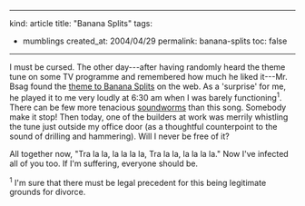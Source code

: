 -----
kind: article
title: "Banana Splits"
tags:
- mumblings
created_at: 2004/04/29
permalink: banana-splits
toc: false
-----

<p>I must be cursed. The other day---after having randomly heard the theme tune on some TV programme and remembered how much he liked it---Mr. Bsag found the <a href="http://home.att.net/~bubblegumusic/tralala.wav" title="Banana Splits theme - listen at your peril">theme to Banana Splits</a> on the web. As a 'surprise' for me, he played it to me very loudly at 6:30 am when I was barely functioning<sup>1</sup>. There can be few more tenacious <a href="http://www.rousette.org.uk/blog/archives/2004/02/05/touching-the-void/" title="Banana Splits theme - listen at your peril">soundworms</a> than this song. Somebody make it stop! Then today, one of the builders at work was merrily whistling the tune just outside my office door (as a thoughtful counterpoint to the sound of drilling and hammering). Will I never be free of it?</p><p>All together now, "Tra la la, la la la la, Tra la la, la la la la." Now I've infected all of you too. If I'm suffering, everyone should be.</p><p><sup>1</sup> I'm sure that there must be legal precedent for this being legitimate grounds for divorce.</p>


